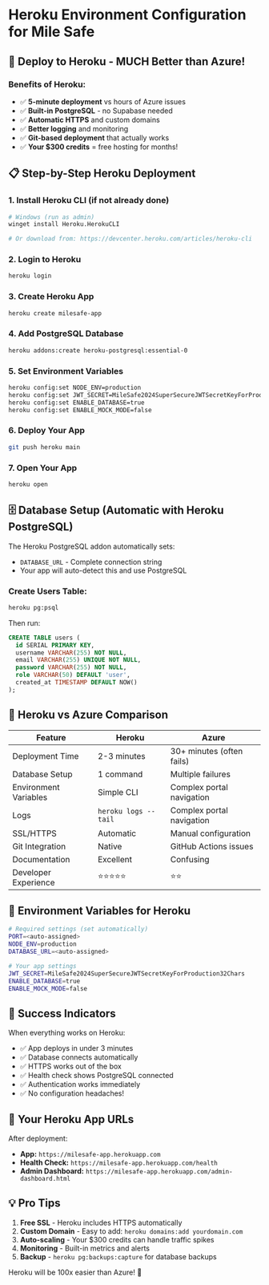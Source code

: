 # Heroku Environment Configuration for Mile Safe

## 🚀 **Deploy to Heroku - MUCH Better than Azure!**

### Benefits of Heroku:
- ✅ **5-minute deployment** vs hours of Azure issues
- ✅ **Built-in PostgreSQL** - no Supabase needed
- ✅ **Automatic HTTPS** and custom domains
- ✅ **Better logging** and monitoring
- ✅ **Git-based deployment** that actually works
- ✅ **Your $300 credits** = free hosting for months!

## 📋 **Step-by-Step Heroku Deployment**

### 1. **Install Heroku CLI** (if not already done)
```bash
# Windows (run as admin)
winget install Heroku.HerokuCLI

# Or download from: https://devcenter.heroku.com/articles/heroku-cli
```

### 2. **Login to Heroku**
```bash
heroku login
```

### 3. **Create Heroku App**
```bash
heroku create milesafe-app
```

### 4. **Add PostgreSQL Database**
```bash
heroku addons:create heroku-postgresql:essential-0
```

### 5. **Set Environment Variables**
```bash
heroku config:set NODE_ENV=production
heroku config:set JWT_SECRET=MileSafe2024SuperSecureJWTSecretKeyForProduction32Chars
heroku config:set ENABLE_DATABASE=true
heroku config:set ENABLE_MOCK_MODE=false
```

### 6. **Deploy Your App**
```bash
git push heroku main
```

### 7. **Open Your App**
```bash
heroku open
```

## 🗄️ **Database Setup (Automatic with Heroku PostgreSQL)**

The Heroku PostgreSQL addon automatically sets:
- `DATABASE_URL` - Complete connection string
- Your app will auto-detect this and use PostgreSQL

### Create Users Table:
```bash
heroku pg:psql
```

Then run:
```sql
CREATE TABLE users (
  id SERIAL PRIMARY KEY,
  username VARCHAR(255) NOT NULL,
  email VARCHAR(255) UNIQUE NOT NULL,
  password VARCHAR(255) NOT NULL,
  role VARCHAR(50) DEFAULT 'user',
  created_at TIMESTAMP DEFAULT NOW()
);
```

## 🎯 **Heroku vs Azure Comparison**

| Feature | Heroku | Azure |
|---------|--------|-------|
| Deployment Time | 2-3 minutes | 30+ minutes (often fails) |
| Database Setup | 1 command | Multiple failures |
| Environment Variables | Simple CLI | Complex portal navigation |
| Logs | `heroku logs --tail` | Complex portal navigation |
| SSL/HTTPS | Automatic | Manual configuration |
| Git Integration | Native | GitHub Actions issues |
| Documentation | Excellent | Confusing |
| Developer Experience | ⭐⭐⭐⭐⭐ | ⭐⭐ |

## 🔧 **Environment Variables for Heroku**

```bash
# Required settings (set automatically)
PORT=<auto-assigned>
NODE_ENV=production
DATABASE_URL=<auto-assigned>

# Your app settings
JWT_SECRET=MileSafe2024SuperSecureJWTSecretKeyForProduction32Chars
ENABLE_DATABASE=true
ENABLE_MOCK_MODE=false
```

## 🎉 **Success Indicators**

When everything works on Heroku:
- ✅ App deploys in under 3 minutes
- ✅ Database connects automatically
- ✅ HTTPS works out of the box
- ✅ Health check shows PostgreSQL connected
- ✅ Authentication works immediately
- ✅ No configuration headaches!

## 📱 **Your Heroku App URLs**

After deployment:
- **App:** `https://milesafe-app.herokuapp.com`
- **Health Check:** `https://milesafe-app.herokuapp.com/health`
- **Admin Dashboard:** `https://milesafe-app.herokuapp.com/admin-dashboard.html`

## 💡 **Pro Tips**

1. **Free SSL** - Heroku includes HTTPS automatically
2. **Custom Domain** - Easy to add: `heroku domains:add yourdomain.com`
3. **Auto-scaling** - Your $300 credits can handle traffic spikes
4. **Monitoring** - Built-in metrics and alerts
5. **Backup** - `heroku pg:backups:capture` for database backups

Heroku will be 100x easier than Azure! 🚀
